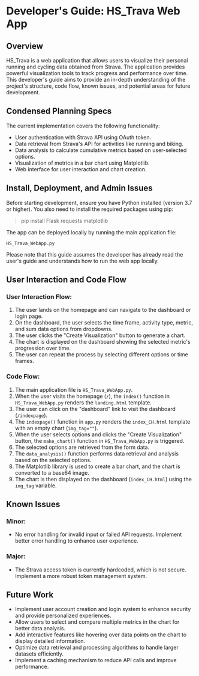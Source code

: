 # Developer's Guide: HS_Trava Web App

## Overview

HS_Trava is a web application that allows users to visualize their personal running and cycling data obtained from Strava. 
The application provides powerful visualization tools to track progress and performance over time. 
This developer's guide aims to provide an in-depth understanding of the project's structure, code flow, known issues, and potential areas for 
future development.

## Condensed Planning Specs

The current implementation covers the following functionality:
- User authentication with Strava API using OAuth token.
- Data retrieval from Strava's API for activities like running and biking.
- Data analysis to calculate cumulative metrics based on user-selected options.
- Visualization of metrics in a bar chart using Matplotlib.
- Web interface for user interaction and chart creation.

## Install, Deployment, and Admin Issues

Before starting development, ensure you have Python installed (version 3.7 or higher). You also need to install the required packages using pip:

> pip install Flask requests matplotlib

The app can be deployed locally by running the main application file:

`HS_Trava_WebApp.py`

Please note that this guide assumes the developer has already read the user's guide and understands how to run the web app locally.

## User Interaction and Code Flow

### User Interaction Flow:

1. The user lands on the homepage and can navigate to the dashboard or login page.
2. On the dashboard, the user selects the time frame, activity type, metric, and sum data options from dropdowns.
3. The user clicks the "Create Visualization" button to generate a chart.
4. The chart is displayed on the dashboard showing the selected metric's progression over time.
5. The user can repeat the process by selecting different options or time frames.

### Code Flow:

1. The main application file is `HS_Trava_WebApp.py`.
2. When the user visits the homepage (`/`), the `index()` function in `HS_Trava_WebApp.py` renders the `landing.html` template.
3. The user can click on the "dashboard" link to visit the dashboard (`/indexpage`).
4. The `indexpage()` function in `app.py` renders the `index_CH.html` template with an empty chart (`img_tag=""`).
5. When the user selects options and clicks the "Create Visualization" button, the `make_chart()` function in `HS_Trava_WebApp.py` is triggered.
6. The selected options are retrieved from the form data.
7. The `data_analysis()` function performs data retrieval and analysis based on the selected options.
8. The Matplotlib library is used to create a bar chart, and the chart is converted to a base64 image.
9. The chart is then displayed on the dashboard (`index_CH.html`) using the `img_tag` variable.

## Known Issues

### Minor:

- No error handling for invalid input or failed API requests. Implement better error handling to enhance user experience.

### Major:

- The Strava access token is currently hardcoded, which is not secure. Implement a more robust token management system.

## Future Work

- Implement user account creation and login system to enhance security and provide personalized experiences.
- Allow users to select and compare multiple metrics in the chart for better data analysis.
- Add interactive features like hovering over data points on the chart to display detailed information.
- Optimize data retrieval and processing algorithms to handle larger datasets efficiently.
- Implement a caching mechanism to reduce API calls and improve performance.
